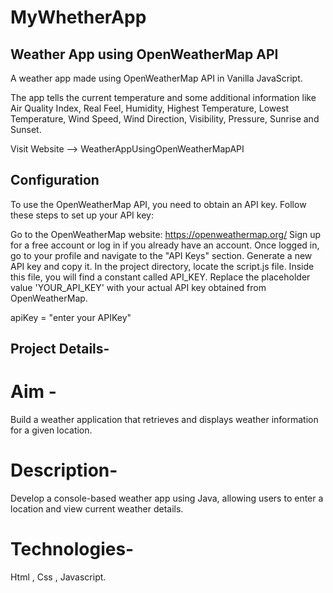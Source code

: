 
# MyWhetherApp

## Weather App using OpenWeatherMap API

A weather app made using OpenWeatherMap API in Vanilla JavaScript.

The app tells the current temperature and some additional information like Air Quality Index, Real Feel, Humidity, Highest Temperature, Lowest Temperature, Wind Speed, Wind Direction, Visibility, Pressure, Sunrise and Sunset.

Visit Website --> WeatherAppUsingOpenWeatherMapAPI

## Configuration

To use the OpenWeatherMap API, you need to obtain an API key. Follow these steps to set up your API key:

Go to the OpenWeatherMap website: https://openweathermap.org/
Sign up for a free account or log in if you already have an account.
Once logged in, go to your profile and navigate to the "API Keys" section.
Generate a new API key and copy it.
In the project directory, locate the script.js file. Inside this file, you will find a constant called API_KEY. Replace the placeholder value 'YOUR_API_KEY' with your actual API key obtained from OpenWeatherMap.

apiKey = "enter your APIKey"


## Project Details- 

# Aim -

Build a weather application that retrieves and displays weather information for a
given location.

# Description-

Develop a console-based weather app using Java, allowing users to enter a location
and view current weather details.

# Technologies-

Html , Css , Javascript.
